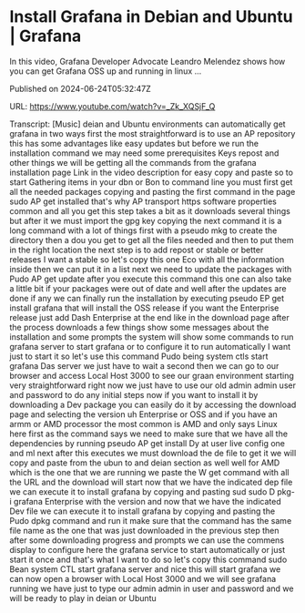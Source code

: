 # Install Grafana in Debian and Ubuntu | Grafana

In this video, Grafana Developer Advocate Leandro Melendez shows how you can get Grafana OSS up and running in linux ...

Published on 2024-06-24T05:32:47Z

URL: https://www.youtube.com/watch?v=_Zk_XQSjF_Q

Transcript: [Music] deian and Ubuntu environments can automatically get grafana in two ways first the most straightforward is to use an AP repository this has some advantages like easy updates but before we run the installation command we may need some prerequisites Keys repost and other things we will be getting all the commands from the grafana installation page Link in the video description for easy copy and paste so to start Gathering items in your dbn or Bon to command line you must first get all the needed packages copying and pasting the first command in the page sudo AP get installed that's why AP transport https software properties common and all you get this step takes a bit as it downloads several things but after it we must import the gpg key copying the next command it is a long command with a lot of things first with a pseudo mkg to create the directory then a dou you get to get all the files needed and then to put them in the right location the next step is to add repost or stable or better releases I want a stable so let's copy this one Eco with all the information inside then we can put it in a list next we need to update the packages with Pudo AP get update after you execute this command this one can also take a little bit if your packages were out of date and well after the updates are done if any we can finally run the installation by executing pseudo EP get install grafana that will install the OSS release if you want the Enterprise release just add Dash Enterprise at the end like in the download page after the process downloads a few things show some messages about the installation and some prompts the system will show some commands to run grafana server to start grafana or to configure it to run automatically I want just to start it so let's use this command Pudo being system ctls start grafana Das server we just have to wait a second then we can go to our browser and access Local Host 3000 to see our graan environment starting very straightforward right now we just have to use our old admin admin user and password to do any initial steps now if you want to install it by downloading a Dev package you can easily do it by accessing the download page and selecting the version uh Enterprise or OSS and if you have an armm or AMD processor the most common is AMD and only says Linux here first as the command says we need to make sure that we have all the dependencies by running pseudo AP get install Dy at user live config one and ml next after this executes we must download the de file to get it we will copy and paste from the ubun to and deian section as well well for AMD which is the one that we are running we paste the W get command with all the URL and the download will start now that we have the indicated dep file we can execute it to install grafana by copying and pasting sud sudo D pkg-i grafana Enterprise with the version and now that we have the indicated Dev file we can execute it to install grafana by copying and pasting the Pudo dpkg command and run it make sure that the command has the same file name as the one that was just downloaded in the previous step then after some downloading progress and prompts we can use the commens display to configure here the grafana service to start automatically or just start it once and that's what I want to do so let's copy this command sudo Bean system CTL start grafana server and nice this will start grafana we can now open a browser with Local Host 3000 and we will see grafana running we have just to type our admin admin in user and password and we will be ready to play in deian or Ubuntu

